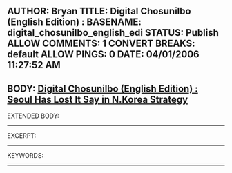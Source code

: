 AUTHOR: Bryan
TITLE: Digital Chosunilbo (English Edition) :
BASENAME: digital_chosunilbo_english_edi
STATUS: Publish
ALLOW COMMENTS: 1
CONVERT BREAKS: __default__
ALLOW PINGS: 0
DATE: 04/01/2006 11:27:52 AM
-----
BODY:
<a title="Digital Chosunilbo (English Edition) : Daily News in English About Korea" href="http://english.chosun.com/w21data/html/news/200603/200603310033.html">Digital Chosunilbo (English Edition) : Seoul Has Lost It Say in N.Korea Strategy</a>
-----
EXTENDED BODY:

-----
EXCERPT:

-----
KEYWORDS:

-----


